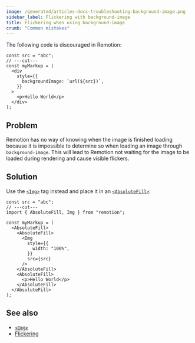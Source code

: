 ```yaml
---
image: /generated/articles-docs-troubleshooting-background-image.png
sidebar_label: Flickering with background-image
title: Flickering when using background-image
crumb: "Common mistakes"
---
```


The following code is discouraged in Remotion:

```tsx twoslash title="❌ Don't do this"
const src = "abc";
// ---cut---
const myMarkup = (
  <div
    style={{
      backgroundImage: `url(${src})`,
    }}
  >
    <p>Hello World</p>
  </div>
);
```

## Problem

Remotion has no way of knowing when the image is finished loading because it is impossible to determine so when loading an image through `background-image`. This will lead to Remotion not waiting for the image to be loaded during rendering and cause visible flickers.

## Solution

Use the [`<Img>`](/docs/img) tag instead and place it in an [`<AbsoluteFill>`](/docs/absolute-fill):

```tsx twoslash title="✅ Do this"
const src = "abc";
// ---cut---
import { AbsoluteFill, Img } from "remotion";

const myMarkup = (
  <AbsoluteFill>
    <AbsoluteFill>
      <Img
        style={{
          width: "100%",
        }}
        src={src}
      />
    </AbsoluteFill>
    <AbsoluteFill>
      <p>Hello World</p>
    </AbsoluteFill>
  </AbsoluteFill>
);
```

## See also

- [`<Img>`](/docs/img)
- [Flickering](/docs/flickering)
